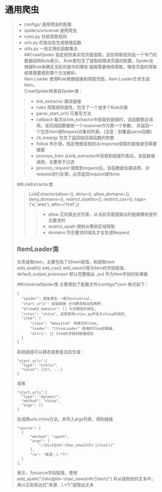 # 通用爬虫
>- configs/ 通用爬虫的配置
>- spiders/universal 通用爬虫
>- rules.py 存放爬取规则
>- urls.py 存放动态生成链接函数
>- utils.py 一些实用的函数集合  
>##CrawlSpider
>指定规则来实现页面提取，这些爬取规则由一个专门的数据结构Rule表示。
>Rule里包含了提取和跟进页面的配置，Spider会根据Rule来确定当前页面中的哪些
>链接需要继续爬取，哪些页面的爬取结果需要用到哪个方法解析。  
>Item Loader 使用Rule根据链接和爬取页面，Item Loader负责生成Item。  
>CrawlSpider继承自Spider类：  
>>* link_extractor 跟进链接
>>* rules 爬取规则属性，包含了一个或多个Rule对象  
>>* parse_start_url() 可重写方法  
>>* callback 每次从link_extractor中获取到链接时，该函数都会调用。该回调函数接收一个response作为第一个参数，
>>并返回一个包含Item或Request对象的列表。(注意：别覆盖parse函数)
>>* cb_kwargs 包含了返回给回调函数的参数  
>>* follow 布尔值，指定根据该规则从response提取的链接是否需要根据
>>* process_links 从link_extractor中获取到链接列表后，该函数被调用，主要用于过滤
>>* process_request 提取到request后，该函数就会被调用，对request进行处理，必须返回request或None
>
>##LinkExtractor类  
>> LinkExtractor(allow=(), deny=(), allow_domains=(), deny_domains=(), 
>>restrict_xpaths=(), restrict_css=(), tags=('a','area'), attrs=('href',))  
>>>* allow 正则表达式列表，从当前页面提取出的链接哪些是符合要求的   
>>>* restrict_xpath 限制从哪些区域爬取  
>>>* domains 符合要求的域名才会生成Request  
>
>## ItemLoader类
>负责提取item，主要包括了对item赋值，和提取item  
>add_xpath() add_css() add_value()等为item的字段赋值，
>default_output_processor 默认完整输出
><key>_out 作为item字段的处理器
>
>##UniversalSpider类
>主要用到了配置文件/configs/*.json
>格式如下：  
>```
>{
>   "spider": 爬虫类名 一般为universal,
>   "start_urls": 起始链接 分为静态和动态两种,
>   "allowed_domains": [] 允许跟进的域名,
>   "rules": "china", 这里使用rules.py中名为china的规则,
>   "item": {
>       "class": "NewsItem" 待填充的item,
>       "loader": "ChinaLoader" 使用的Item加载器,
>       "attrs": {} Item的字段的赋值规则
>   }
>}
>```
>起始链接可以静态或者是动态生成：  
>```
>"start_urls":{
>   “type": "static",
>   "value": [str, ...]
>}
>```
>或者
>```
>"start_urls":{
>   “type": "dynamic",
>   "method": "china",
>   "args": []
>}
>```
>会调用urls.china方法，并传入args列表，得到链接
>
>```
>"source": [
>	{
>		"method": "xpath",
>		"args": [
>			"//div[@id='chan_newsInfo']/text()"
>		],
>		"re": "来源：(.*?)"
>	}
>],
>```
>表示，为source字段赋值，使用add_xpath("//div[@id='chan_newsInfo']/text()")
>并从提取到的文本中，再以正则表达式"来源：(.*?)"提取出文本